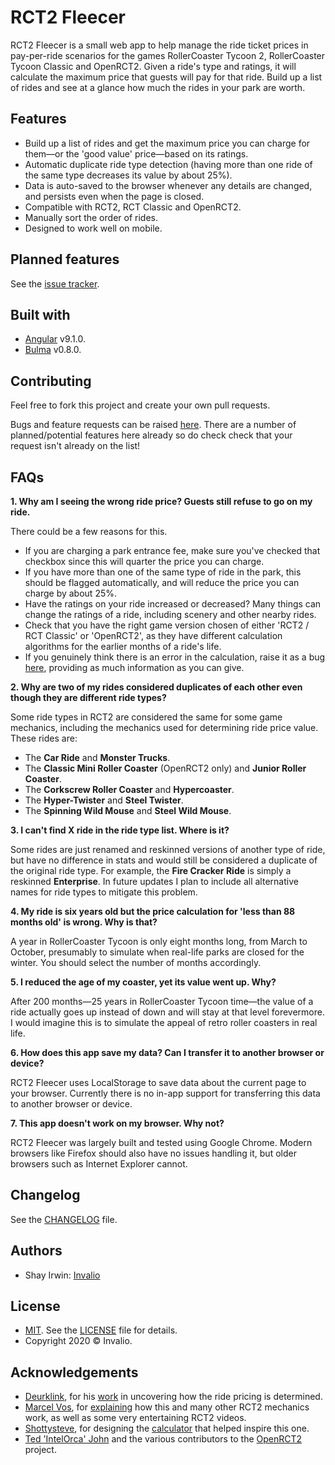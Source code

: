 # RCT2 Fleecer

RCT2 Fleecer is a small web app to help manage the ride ticket prices in pay-per-ride scenarios for the games RollerCoaster Tycoon 2, RollerCoaster Tycoon Classic and OpenRCT2. Given a ride's type and ratings, it will calculate the maximum price that guests will pay for that ride. Build up a list of rides and see at a glance how much the rides in your park are worth.

## Features

- Build up a list of rides and get the maximum price you can charge for them—or the 'good value' price—based on its ratings.
- Automatic duplicate ride type detection (having more than one ride of the same type decreases its value by about 25%).
- Data is auto-saved to the browser whenever any details are changed, and persists even when the page is closed.
- Compatible with RCT2, RCT Classic and OpenRCT2.
- Manually sort the order of rides.
- Designed to work well on mobile.

## Planned features

See the [issue tracker](https://github.com/invalio19/rct2-fleecer/issues).

## Built with

- [Angular](https://angular.io/) v9.1.0.
- [Bulma](https://bulma.io/) v0.8.0.

## Contributing

Feel free to fork this project and create your own pull requests.

Bugs and feature requests can be raised [here](https://github.com/invalio19/rct2-fleecer/issues). There are a number of planned/potential features here already so do check check that your request isn't already on the list!

## FAQs

**1. Why am I seeing the wrong ride price? Guests still refuse to go on my ride.**

There could be a few reasons for this.

- If you are charging a park entrance fee, make sure you've checked that checkbox since this will quarter the price you can charge.
- If you have more than one of the same type of ride in the park, this should be flagged automatically, and will reduce the price you can charge by about 25%.
- Have the ratings on your ride increased or decreased? Many things can change the ratings of a ride, including scenery and other nearby rides.
- Check that you have the right game version chosen of either 'RCT2 / RCT Classic' or 'OpenRCT2', as they have different calculation algorithms for the earlier months of a ride's life.
- If you genuinely think there is an error in the calculation, raise it as a bug [here](https://github.com/invalio19/rct2-fleecer/issues), providing as much information as you can give.

**2. Why are two of my rides considered duplicates of each other even though they are different ride types?**

Some ride types in RCT2 are considered the same for some game mechanics, including the mechanics used for determining ride price value. These rides are:

- The **Car Ride** and **Monster Trucks**.
- The **Classic Mini Roller Coaster** (OpenRCT2 only) and **Junior Roller Coaster**.
- The **Corkscrew Roller Coaster** and **Hypercoaster**.
- The **Hyper-Twister** and **Steel Twister**.
- The **Spinning Wild Mouse** and **Steel Wild Mouse**.

**3. I can't find X ride in the ride type list. Where is it?**

Some rides are just renamed and reskinned versions of another type of ride, but have no difference in stats and would still be considered a duplicate of the original ride type. For example, the **Fire Cracker Ride** is simply a reskinned **Enterprise**. In future updates I plan to include all alternative names for ride types to mitigate this problem.

**4. My ride is six years old but the price calculation for 'less than 88 months old' is wrong. Why is that?**

A year in RollerCoaster Tycoon is only eight months long, from March to October, presumably to simulate when real-life parks are closed for the winter. You should select the number of months accordingly.

**5. I reduced the age of my coaster, yet its value went up. Why?**

After 200 months—25 years in RollerCoaster Tycoon time—the value of a ride actually goes up instead of down and will stay at that level forevermore. I would imagine this is to simulate the appeal of retro roller coasters in real life.

**6. How does this app save my data? Can I transfer it to another browser or device?**

RCT2 Fleecer uses LocalStorage to save data about the current page to your browser. Currently there is no in-app support for transferring this data to another browser or device.

**7. This app doesn't work on my browser. Why not?**

RCT2 Fleecer was largely built and tested using Google Chrome. Modern browsers like Firefox should also have no issues handling it, but older browsers such as Internet Explorer cannot.

## Changelog

See the [CHANGELOG](https://github.com/invalio19/rct2-fleecer/blob/master/CHANGELOG.md) file.

## Authors

- Shay Irwin: [Invalio](https://github.com/invalio19)

## License

- [MIT](http://opensource.org/licenses/mit-license.php). See the [LICENSE](https://github.com/invalio19/rct2-fleecer/blob/master/LICENSE) file for details.
- Copyright 2020 &copy; Invalio.

## Acknowledgements

- [Deurklink](https://www.youtube.com/channel/UCcU9si2fIVJ-KoIDX9xYpdw), for his [work](https://forums.openrct2.org/topic/2737-guide-how-much-can-you-charge-for-your-rides/) in uncovering how the ride pricing is determined.
- [Marcel Vos](https://www.youtube.com/channel/UCBlXovStrlQkVA2xJEROUNg), for [explaining](https://www.youtube.com/watch?v=rUGUwZIr4n0) how this and many other RCT2 mechanics work, as well as some very entertaining RCT2 videos.
- [Shottysteve](https://www.youtube.com/shottysteve), for designing the [calculator](https://rct2calc.shottysteve.com/) that helped inspire this one.
- [Ted 'IntelOrca' John](http://intelorca.co.uk/) and the various contributors to the [OpenRCT2](https://openrct2.org/) project.